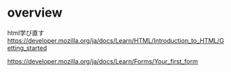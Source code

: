 # overview

html学び直す
https://developer.mozilla.org/ja/docs/Learn/HTML/Introduction_to_HTML/Getting_started

https://developer.mozilla.org/ja/docs/Learn/Forms/Your_first_form

